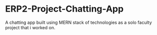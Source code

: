 # ERP2-Project-Chatting-App
A chatting app built using MERN stack of technologies as a solo faculty project that i worked on. 
